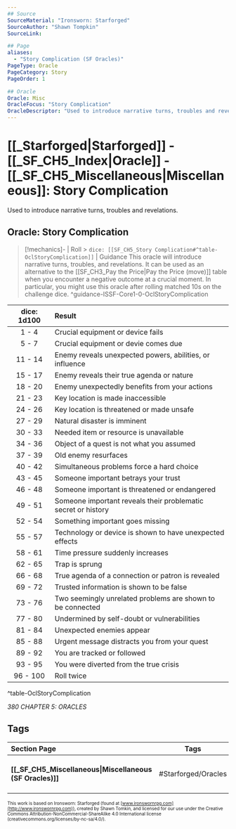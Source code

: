 ```yaml
---
## Source
SourceMaterial: "Ironsworn: Starforged"
SourceAuthor: "Shawn Tompkin"
SourceLink: 

## Page
aliases:
  - "Story Complication (SF Oracles)"
PageType: Oracle
PageCategory: Story
PageOrder: 1

## Oracle
Oracle: Misc
OracleFocus: "Story Complication"
OracleDescriptor: "Used to introduce narrative turns, troubles and revelations."
---
```

# [[_Starforged|Starforged]] - [[_SF_CH5_Index|Oracle]] - [[_SF_CH5_Miscellaneous|Miscellaneous]]: Story Complication
Used to introduce narrative turns, troubles and revelations.

## Oracle: Story Complication
> [!mechanics]- | Roll > `dice: [[SF_CH5_Story Complication#^table-OclStoryComplication]]` | Guidance
> This oracle will introduce narrative turns, troubles, and revelations. It can be used as an alternative to the [[SF_CH3_Pay the Price|Pay the Price (move)]] table when you encounter a negative outcome at a crucial moment. In particular, you might use this oracle after rolling matched 10s on the challenge dice. ^guidance-ISSF-Core1-0-OclStoryComplication

| dice: 1d100 | Result |
| :---: | :--- |
| 1 - 4 | Crucial equipment or device fails |
| 5 - 7 | Crucial equipment or devi[](SF_CH3_Pay%20the%20Price.md)e comes due |
| 11 - 14 | Enemy reveals unexpected powers, abilities, or influence |
| 15 - 17 | Enemy reveals their true agenda or nature |
| 18 - 20 | Enemy unexpectedly benefits from your actions |
| 21 - 23 | Key location is made inaccessible |
| 24 - 26 | Key location is threatened or made unsafe |
| 27 - 29 | Natural disaster is imminent |
| 30 - 33 | Needed item or resource is unavailable |
| 34 - 36 | Object of a quest is not what you assumed |
| 37 - 39 | Old enemy resurfaces |
| 40 - 42 | Simultaneous problems force a hard choice |
| 43 - 45 | Someone important betrays your trust |
| 46 - 48 | Someone important is threatened or endangered |
| 49 - 51 | Someone important reveals their problematic secret or history |
| 52 - 54 | Something important goes missing |
| 55 - 57 | Technology or device is shown to have unexpected effects |
| 58 - 61 | Time pressure suddenly increases |
| 62 - 65 | Trap is sprung |
| 66 - 68 | True agenda of a connection or patron is revealed |
| 69 - 72 | Trusted information is shown to be false |
| 73 - 76 | Two seemingly unrelated problems are shown to be connected |
| 77 - 80 | Undermined by self-doubt or vulnerabilities |
| 81 - 84 | Unexpected enemies appear |
| 85 - 88 | Urgent message distracts you from your quest |
| 89 - 92 | You are tracked or followed |
| 93 - 95 | You were diverted from the true crisis |
| 96 - 100 | Roll twice |
^table-OclStoryComplication

*380 CHAPTER 5: ORACLES*

## Tags
| Section Page | Tags | Next Section |
|:--- |:---:| ---:|
| **[[_SF_CH5_Miscellaneous\|Miscellaneous (SF Oracles)]]** | #Starforged/Oracles | **[[SF_CH5_Story Clue\|Story Clue (SF Oracles)]]** |

<font size=-2>This work is based on Ironsworn: Starforged (found at [www.ironswornrpg.com](http://www.ironswornrpg.com)), created by Shawn Tomkin, and licensed for our use under the Creative Commons Attribution-NonCommercial-ShareAlike 4.0 International license  (creativecommons.org/licenses/by-nc-sa/4.0/).</font>